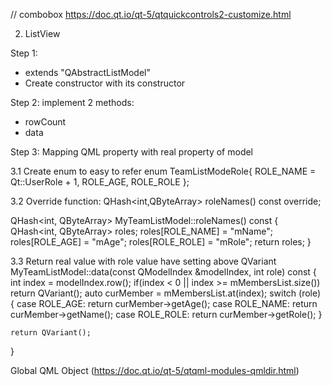 


// combobox
https://doc.qt.io/qt-5/qtquickcontrols2-customize.html


2. ListView

Step 1:
- extends "QAbstractListModel"
- Create constructor with its constructor

Step 2: implement 2 methods:
- rowCount
- data

Step 3: Mapping QML property with real property of model

3.1 Create enum to easy to refer
enum TeamListModeRole{
    ROLE_NAME = Qt::UserRole + 1,
	ROLE_AGE,
	ROLE_ROLE
};

3.2 Override function:
QHash<int,QByteArray> roleNames() const override;

QHash<int, QByteArray> MyTeamListModel::roleNames() const
{
    QHash<int, QByteArray> roles;
	roles[ROLE_NAME] = "mName";
	roles[ROLE_AGE] = "mAge";
	roles[ROLE_ROLE] = "mRole";
	return roles;
}


3.3 Return real value with role value have setting above
QVariant MyTeamListModel::data(const QModelIndex &modelIndex, int role) const
{
    int index = modelIndex.row();
	if(index < 0 || index >= mMembersList.size())
	    return QVariant();
		auto curMember = mMembersList.at(index);
	switch (role) {
	case ROLE_AGE: return curMember->getAge();
	case ROLE_NAME: return curMember->getName();
	case ROLE_ROLE: return curMember->getRole();
	}

    return QVariant();
}





Global QML Object
(https://doc.qt.io/qt-5/qtqml-modules-qmldir.html)


